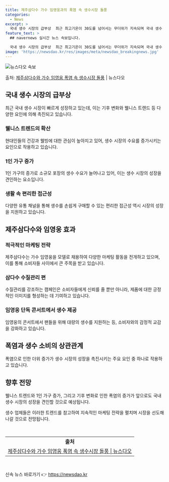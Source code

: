 ```yaml
---
title: 제주삼다수 가수 임영웅과의 폭염 속 생수시장 돌풍
categories:
  - News
excerpt: >
  국내 생수 시장의 급부상  최근 최고기온이 30도를 넘어서는 무더위가 지속되며 국내 생수 시장이 빠르게 성장…
feature_text: >
  ## navernews 실시간 뉴스 속보입니다.

  국내 생수 시장의 급부상  최근 최고기온이 30도를 넘어서는 무더위가 지속되며 국내 생수 시장이 빠르게 성장…
image: 'https://newsdao.kr/res/images/meta/newsdao_breakingnews.jpg'
---
```


![뉴스다오 속보](https://newsdao.kr/res/images/meta/newsdao_breakingnews.jpg)

<p>출처: <a href="https://newsdao.kr/4491" rel="dofollow">제주삼다수와 가수 임영웅 폭염 속 생수시장 돌풍</a> | 뉴스다오</p>

<h2 data-ke-size="size26">국내 생수 시장의 급부상</h2>
<p data-ke-size="size16">최근 국내 생수 시장이 빠르게 성장하고 있는데, 이는 기후 변화와 웰니스 트렌드 등 다양한 요인에 의해 촉진되고 있습니다.</p>

<h3>웰니스 트렌드의 확산</h3>
<p data-ke-size="size16">현대인들의 건강과 웰빙에 대한 관심이 높아지고 있어, 생수 시장의 수요를 증가시키는 요인으로 작용하고 있습니다.</p>

<h3>1인 가구 증가</h3>
<p data-ke-size="size16">1인 가구의 증가로 소규모 포장의 생수 수요가 늘어나고 있어, 이는 생수 시장의 성장을 견인하는 요소입니다.</p>

<h3>생활 속 편리한 접근성</h3>
<p data-ke-size="size16">다양한 유통 채널을 통해 생수를 손쉽게 구매할 수 있는 편리한 접근성 역시 시장의 성장을 지원하고 있습니다.</p>

<h2 data-ke-size="size26">제주삼다수와 임영웅 효과</h2>

<h3>적극적인 마케팅 전략</h3>
<p data-ke-size="size16">제주삼다수는 가수 임영웅을 모델로 채용하여 다양한 마케팅 활동을 전개하고 있으며, 이를 통해 소비자들 사이에서 큰 주목을 받고 있습니다.</p>

<h3>삼다수 수질관리 편</h3>
<p data-ke-size="size16">수질관리를 강조하는 캠페인은 소비자들에게 신뢰를 줄 뿐만 아니라, 제품에 대한 긍정적인 이미지를 형성하는 데 기여하고 있습니다.</p>

<h3>임영웅 단독 콘서트에서 생수 제공</h3>
<p data-ke-size="size16">임영웅의 콘서트에서 팬들을 위해 대량의 생수를 지원하는 등, 소비자와의 감정적 교감을 강화하고 있습니다.</p>

<h2 data-ke-size="size26">폭염과 생수 소비의 상관관계</h2>
<p data-ke-size="size16">폭염으로 인한 더위 증가가 생수 시장의 성장을 촉진시키는 주요 요인 중 하나로 작용하고 있습니다.</p>

<h2 data-ke-size="size26">향후 전망</h2>
<p data-ke-size="size16">웰니스 트렌드와 1인 가구 증가, 그리고 기후 변화로 인한 폭염의 증가가 앞으로도 국내 생수 시장의 성장을 견인할 것으로 예상됩니다.</p>
<p data-ke-size="size16">생수 업체들은 이러한 트렌드를 참고하여 지속적인 마케팅 전략을 펼치며 시장을 선도해 나갈 것으로 전망됩니다.</p>
<p data-ke-size="size16">&nbsp;</p>
<table>
	<tbody>
		<tr>
			<td style="text-align: center; height: 17px;"><b>출처</b></td>
		</tr>
		<tr>
			<td style="text-align: center; height: 17px;"><a href="https://newsdao.kr/4491">제주삼다수와 가수 임영웅 폭염 속 생수시장 돌풍 | 뉴스다오</a></td>
		</tr>
	</tbody>
</table>
<p data-ke-size="size16">&nbsp;</p> 

신속 뉴스 바로가기 👉 <a href="https://newsdao.kr" rel="dofollow">https://newsdao.kr</a>


